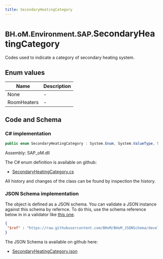```yaml
---
title: SecondaryHeatingCategory
---
```


# <small>BH.oM.Environment.SAP.</small>**SecondaryHeatingCategory**

Codes used to indicate a category of secondary heating system.

## Enum values

| Name            | Description                                                    |
|-----------------|----------------------------------------------------------------|
| None |  -  |
| RoomHeaters |  -  |


## Code and Schema

### C# implementation

``` C# title="C#"
public enum SecondaryHeatingCategory : System.Enum, System.ValueType, System.IComparable, System.ISpanFormattable, System.IFormattable, System.IConvertible
```

Assembly: SAP_oM.dll

The C# enum definition is available on github:

- [SecondaryHeatingCategory.cs](https://github.com/BHoM/SAP_Toolkit/blob/develop/SAP_oM/Enums\SecondaryHeatingCategory.cs)

All history and changes of the class can be found by inspection the history.
### JSON Schema implementation

The object is defined as a JSON schema. You can validate a JSON instance against this schema by refernce. To do this, use the schema reference below in in a validator like [this one](https://www.jsonschemavalidator.net/).

``` json title="JSON Schema"
{
 "$ref" : "https://raw.githubusercontent.com/BHoM/BHoM_JSONSchema/develop/SAP_oM/SAP/SecondaryHeatingCategory.json"
}
```

The JSON Schema is available on github here:

- [SecondaryHeatingCategory.json](https://github.com/BHoM/BHoM_JSONSchema/blob/develop/SAP_oM/SAP/SecondaryHeatingCategory.json)
